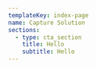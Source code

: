 ```yaml
---
templateKey: index-page
name: Capture Solution
sections:
  - type: cta_section
    title: Hello
    subtitle: Hello
---
```

